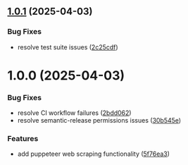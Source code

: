 ## [1.0.1](https://github.com/reaandrew/scrapr/compare/v1.0.0...v1.0.1) (2025-04-03)


### Bug Fixes

* resolve test suite issues ([2c25cdf](https://github.com/reaandrew/scrapr/commit/2c25cdf79c37ead4c564a74b8fce964934dfb4b2))

# 1.0.0 (2025-04-03)


### Bug Fixes

* resolve CI workflow failures ([2bdd062](https://github.com/reaandrew/scrapr/commit/2bdd06268e1d426363fbadadfe1c05525fd9898d))
* resolve semantic-release permissions issues ([30b545e](https://github.com/reaandrew/scrapr/commit/30b545e197370c9fae47882af9cbee8af0858310))


### Features

* add puppeteer web scraping functionality ([5f76ea3](https://github.com/reaandrew/scrapr/commit/5f76ea33fa65323739dcf4a9df572ce6058121b8))

